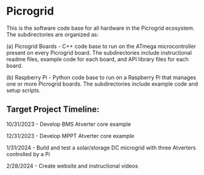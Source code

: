 # Picrogrid

This is the software code base for all hardware in the Picrogrid ecosystem. The subdirectories are organized as:

(a) Picrogrid Boards - C++ code base to run on the ATmega microcontroller present on every Picrogrid board. The subdirectories include instructional readme files, example code for each board, and API library files for each board.

(b) Raspberry Pi - Python code base to run on a Raspberry Pi that manages one or more Picrogrid boards. The subdirectories include example code and setup scripts.

## Target Project Timeline:

10/31/2023 - Develop BMS Atverter core example

12/31/2023 - Develop MPPT Atverter core example

1/31/2024 - Build and test a solar/storage DC microgrid with three Atverters controlled by a Pi

2/28/2024 - Create website and instructional videos

